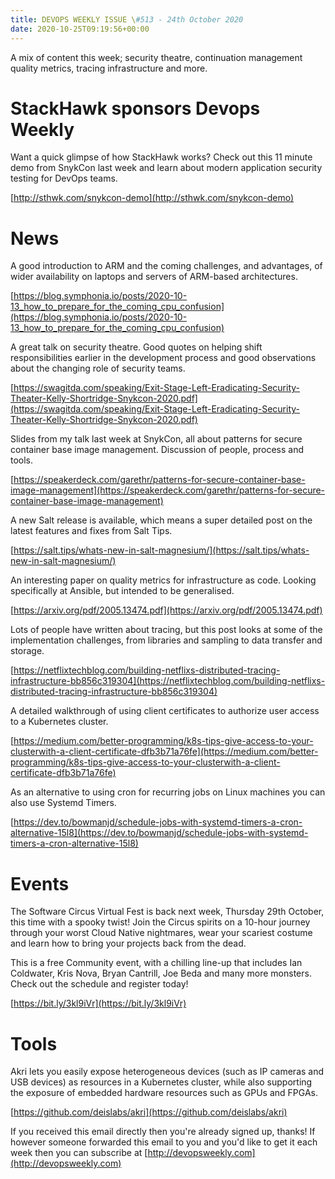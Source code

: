 ```yaml
---
title: DEVOPS WEEKLY ISSUE \#513 - 24th October 2020 
date: 2020-10-25T09:19:56+00:00
---
```


A mix of content this week; security theatre, continuation management quality metrics, tracing infrastructure and more.


StackHawk sponsors Devops Weekly
============================

Want a quick glimpse of how StackHawk works? Check out this 11 minute demo from SnykCon last week and learn about modern application security testing for DevOps teams.

[http://sthwk.com/snykcon-demo](http://sthwk.com/snykcon-demo)


News
====

A good introduction to ARM and the coming challenges, and advantages, of wider availability on laptops and servers of ARM-based architectures.

[https://blog.symphonia.io/posts/2020-10-13_how_to_prepare_for_the_coming_cpu_confusion](https://blog.symphonia.io/posts/2020-10-13_how_to_prepare_for_the_coming_cpu_confusion)


A great talk on security theatre. Good quotes on helping shift responsibilities earlier in the development process and good observations about the changing role of security teams.

[https://swagitda.com/speaking/Exit-Stage-Left-Eradicating-Security-Theater-Kelly-Shortridge-Snykcon-2020.pdf](https://swagitda.com/speaking/Exit-Stage-Left-Eradicating-Security-Theater-Kelly-Shortridge-Snykcon-2020.pdf)


Slides from my talk last week at SnykCon, all about patterns for secure container base image management. Discussion of people, process and tools.

[https://speakerdeck.com/garethr/patterns-for-secure-container-base-image-management](https://speakerdeck.com/garethr/patterns-for-secure-container-base-image-management)


A new Salt release is available, which means a super detailed post on the latest features and fixes from Salt Tips.

[https://salt.tips/whats-new-in-salt-magnesium/](https://salt.tips/whats-new-in-salt-magnesium/)


An interesting paper on quality metrics for infrastructure as code. Looking specifically at Ansible, but intended to be generalised.

[https://arxiv.org/pdf/2005.13474.pdf](https://arxiv.org/pdf/2005.13474.pdf)


Lots of people have written about tracing, but this post looks at some of the implementation challenges, from libraries and sampling to data transfer and storage.

[https://netflixtechblog.com/building-netflixs-distributed-tracing-infrastructure-bb856c319304](https://netflixtechblog.com/building-netflixs-distributed-tracing-infrastructure-bb856c319304)


A detailed walkthrough of using client certificates to authorize user access to a Kubernetes cluster.

[https://medium.com/better-programming/k8s-tips-give-access-to-your-clusterwith-a-client-certificate-dfb3b71a76fe](https://medium.com/better-programming/k8s-tips-give-access-to-your-clusterwith-a-client-certificate-dfb3b71a76fe)


As an alternative to using cron for recurring jobs on Linux machines you can also use Systemd Timers.

[https://dev.to/bowmanjd/schedule-jobs-with-systemd-timers-a-cron-alternative-15l8](https://dev.to/bowmanjd/schedule-jobs-with-systemd-timers-a-cron-alternative-15l8)


Events
=======

The Software Circus Virtual Fest is back next week, Thursday 29th October, this time with a spooky twist! Join the Circus spirits on a 10-hour journey through your worst Cloud Native nightmares, wear your scariest costume and learn how to bring your projects back from the dead.

This is a free Community event, with a chilling line-up that includes Ian Coldwater, Kris Nova, Bryan Cantrill, Joe Beda and many more monsters. Check out the schedule and register today!

[https://bit.ly/3kl9iVr](https://bit.ly/3kl9iVr)


Tools
=====

Akri lets you easily expose heterogeneous devices (such as IP cameras and USB devices) as resources in a Kubernetes cluster, while also supporting the exposure of embedded hardware resources such as GPUs and FPGAs.

[https://github.com/deislabs/akri](https://github.com/deislabs/akri)



If you received this email directly then you're already signed up, thanks! If however someone forwarded this email to you and you'd like to get it each week then you can subscribe at [http://devopsweekly.com](http://devopsweekly.com)

